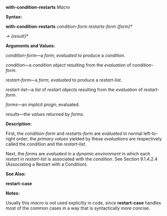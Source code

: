 **with-condition-restarts** *Macro* 



**Syntax:** 



**with-condition-restarts** *condition-form restarts-form \{form\}*\* 



*→ \{result\}*\* 



**Arguments and Values:** 



*condition-form*—a *form*; *evaluated* to produce a *condition*. 



*condition*—a *condition object* resulting from the *evaluation* of *condition-form*. 



*restart-form*—a *form*; *evaluated* to produce a *restart-list*. 



*restart-list*—a *list* of *restart objects* resulting from the *evaluation* of *restart-form*. 



*forms*—an *implicit progn*; evaluated. 



*results*—the *values* returned by *forms*. 







 



 



**Description:** 



First, the *condition-form* and *restarts-form* are *evaluated* in normal left-to-right order; the *primary values* yielded by these *evaluations* are respectively called the *condition* and the *restart-list*. 



Next, the *forms* are *evaluated* in a *dynamic environment* in which each *restart* in *restart-list* is associated with the *condition*. See Section 9.1.4.2.4 (Associating a Restart with a Condition). 



**See Also:** 



**restart-case** 



**Notes:** 



Usually this *macro* is not used explicitly in code, since **restart-case** handles most of the common cases in a way that is syntactically more concise. 



